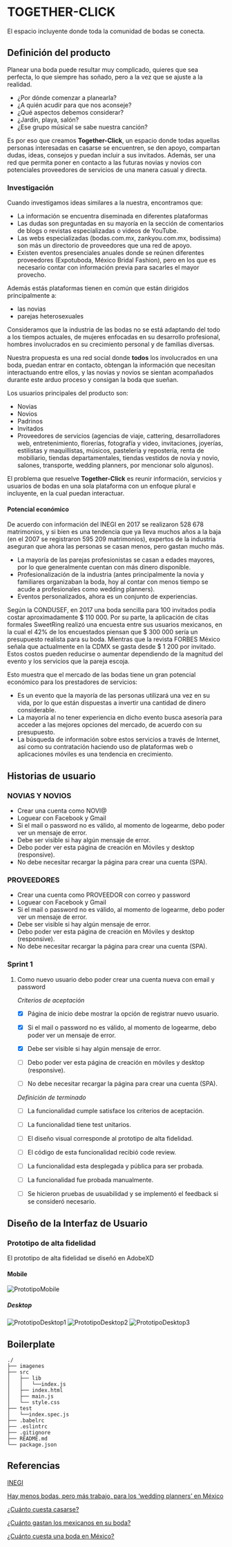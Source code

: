 # TOGETHER-CLICK

El espacio incluyente donde toda la comunidad de bodas se conecta.

## Definición del producto

Planear una boda puede resultar muy complicado, quieres que sea perfecta, lo que siempre has soñado, pero a la vez que se ajuste a la realidad.

- ¿Por dónde comenzar a planearla?
- ¿A quién acudir para que nos aconseje?
- ¿Qué aspectos debemos considerar?
- ¿Jardín, playa, salón?
- ¿Ese grupo músical se sabe nuestra canción?

Es por eso que creamos **Together-Click**, un espacio donde todas aquellas personas interesadas en casarse se encuentren, se den apoyo, compartan dudas, ideas, consejos y puedan incluir a sus invitados. Además, ser una red que permita poner en contacto a las futuras novias y novios con potenciales proveedores de servicios de una manera casual y directa.

### Investigación

Cuando investigamos ideas similares a la nuestra, encontramos que:

- La información se encuentra diseminada en diferentes plataformas
- Las dudas son preguntadas en su mayoría en la sección de comentarios de blogs o revistas especializadas o videos de YouTube.
- Las webs especializadas (bodas.com.mx, zankyou.com.mx, bodissima) son más un directorio de proveedores que una red de apoyo.
- Existen eventos presenciales anuales donde se reúnen diferentes proveedores (Expotuboda, México Bridal Fashion), pero en los que es necesario contar con información previa para sacarles el mayor provecho.

Además estás plataformas tienen en común que están dirigidos principalmente a:

- las novias
- parejas heterosexuales

Consideramos que la industria de las bodas no se está adaptando del todo a los tiempos actuales, de mujeres enfocadas en su desarrollo profesional, hombres involucrados en su crecimiento personal y de familias diversas.

Nuestra propuesta es una red social donde **todos** los involucrados en una boda, puedan entrar en contacto, obtengan la información que necesitan interactuando entre ellos, y las novias y novios se sientan acompañados durante este arduo proceso y consigan la boda que sueñan.

Los usuarios principales del producto son:

- Novias
- Novios
- Padrinos
- Invitados
- Proveedores de servicios (agencias de viaje, cattering, desarrolladores web, entretenimiento, florerías, fotografía y video, invitaciones, joyerías, estilistas y maquillistas, músicos, pastelería y repostería, renta de mobiliario, tiendas departamentales, tiendas vestidos de novia y novio, salones, transporte, wedding planners, por mencionar solo algunos).

El problema que resuelve **Together-Click** es reunir información, servicios y usuarios de bodas en una sola plataforma con un enfoque plural e incluyente, en la cual puedan interactuar.

#### Potencial económico

De acuerdo con información del INEGI en 2017 se realizaron 528 678 matrimonios, y si bien es una tendencia que ya lleva muchos años a la baja (en el 2007 se registraron 595 209 matrimonios), expertos de la industria aseguran que ahora las personas se casan menos, pero gastan mucho más.

- La mayoría de las parejas profesionistas se casan a edades mayores, por lo que generalmente cuentan con más dinero disponible.
- Profesionalización de la industria (antes principalmente la novia y familiares organizaban la boda, hoy al contar con menos tiempo se acude a profesionales como wedding planners).
- Eventos personalizados, ahora es un conjunto de experiencias.

Según la CONDUSEF, en 2017 una boda sencilla para 100 invitados podía costar aproximadamente $ 110 000. Por su parte, la aplicación de citas formales SweetRing realizó una encuesta entre sus usuarios mexicanos, en la cual el 42% de los encuestados piensan que $ 300 000 sería un presupuesto realista para su boda. Mientras que la revista FORBES México señala que actualmente en la CDMX se gasta desde $ 1 200 por invitado. Estos costos pueden reducirse o aumentar dependiendo de la magnitud del evento y los servicios que la pareja escoja.

Esto muestra que el mercado de las bodas tiene un gran potencial económico para los prestadores de servicios:

- Es un evento que la mayoría de las personas utilizará una vez en su vida, por lo que están dispuestas a invertir una cantidad de dinero considerable.
- La mayoría al no tener experiencia en dicho evento busca asesoría para acceder a las mejores opciones del mercado, de acuerdo con su presupuesto.
- La búsqueda de información sobre estos servicios a través de Internet, así como su contratación haciendo uso de plataformas web o aplicaciones móviles es una tendencia en crecimiento.

## Historias de usuario

### NOVIAS Y NOVIOS

- Crear una cuenta como NOVI@
- Loguear con Facebook y Gmail
- Si el mail o password no es válido, al momento de logearme, debo poder ver un mensaje de error.
- Debe ser visible si hay algún mensaje de error.
- Debo poder ver esta página de creación en Móviles y desktop (responsive).
- No debe necesitar recargar la página para crear una cuenta (SPA).

### PROVEEDORES

- Crear una cuenta como PROVEEDOR con correo y password
- Loguear con Facebook y Gmail
- Si el mail o password no es válido, al momento de logearme, debo poder ver un mensaje de error.
- Debe ser visible si hay algún mensaje de error.
- Debo poder ver esta página de creación en Móviles y desktop (responsive).
- No debe necesitar recargar la página para crear una cuenta (SPA).

### Sprint 1

1. Como nuevo usuario debo poder crear una cuenta nueva con email y password

    *Criterios de aceptación*

    - [x] Página de inicio debe mostrar la opción de registrar nuevo usuario.
  
    - [x] Si el mail o password no es válido, al momento de logearme, debo poder ver un mensaje de error.

    - [x] Debe ser visible si hay algún mensaje de error.

    - [ ] Debo poder ver esta página de creación en móviles y desktop (responsive).

    - [ ] No debe necesitar recargar la página para crear una cuenta (SPA).

    *Definición de terminado*

    - [ ]  La funcionalidad cumple satisface los criterios de aceptación.

    - [ ] La funcionalidad tiene test unitarios.

    - [ ] El diseño visual corresponde al prototipo de alta fidelidad.

    - [ ]  El código de esta funcionalidad recibió code review.

    - [ ]  La funcionalidad esta desplegada y pública para ser probada.

    - [ ]  La funcionalidad fue probada manualmente.

    - [ ]  Se hicieron pruebas de usuabilidad y se implementó el feedback si se consideró necesario.

## Diseño de la Interfaz de Usuario

### Prototipo de alta fidelidad

El prototipo de alta fidelidad se diseñó en AdobeXD

#### Mobile

![PrototipoMobile](imagenes/Prototipo-mobile.png)

##### Desktop

![PrototipoDesktop1](imagenes/Prototipo-desktop1.png)
![PrototipoDesktop2](imagenes/Prototipo-desktop2.png)
![PrototipoDesktop3](imagenes/Prototipo-destop3.png)

## Boilerplate

```text
./
├── imagenes
├── src
│   ├── lib
│   │   └──index.js
│   ├── index.html
│   ├── main.js
│   └── style.css
├── test
│   └──index.spec.js
├── .babelrc
├── .eslintrc
├── .gitignore
├── README.md
└── package.json
```

## Referencias

[INEGI](https://www.inegi.org.mx/temas/nupcialidad/)

[Hay menos bodas, pero más trabajo, para los ‘wedding planners’ en México](https://www.forbes.com.mx/hay-menos-bodas-pero-mas-trabajo-para-los-wedding-planners-en-mexico/)

[¿Cuánto cuesta casarse?](https://www.condusef.gob.mx/Revista/index.php/presupuesto-familiar/presupuesto/762-cuanto-cuesta-casarse)

[¿Cuánto gastan los mexicanos en su boda?](https://blog.sweetring.com/article/boda-mexicanos/)

[¿Cuánto cuesta una boda en México?](https://www.dineroenimagen.com/actualidad/cuanto-cuesta-una-boda-en-mexico/110269#view-1)
